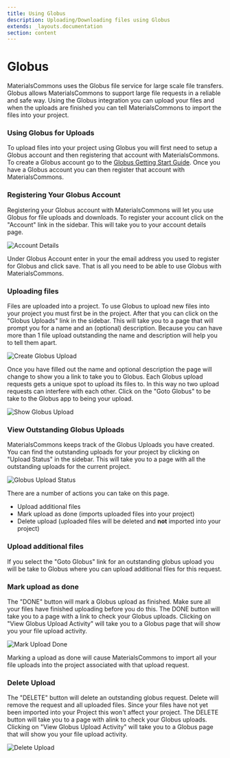 ```yaml
---
title: Using Globus
description: Uploading/Downloading files using Globus
extends: _layouts.documentation
section: content
---
```


# Globus

MaterialsCommons uses the Globus file service for large scale file transfers. Globus allows MaterialsCommons to
support large file requests in a reliable and safe way. Using the Globus integration you can upload your files
and when the uploads are finished you can tell MaterialsCommons to import the files into your project.

### Using Globus for Uploads

To upload files into your project using Globus you will first need to setup a Globus account and then registering
that account with MaterialsCommons. To create a Globus account go to the 
[Globus Getting Start Guide](https://docs.globus.org/how-to/get-started/). Once you have a Globus account you can
then register that account with MaterialsCommons.

### Registering Your Globus Account

Registering your Globus account with MaterialsCommons will let you use Globus for file uploads and downloads. To
register your account click on the "Account" link in the sidebar. This will take you to your account details page.

<img class="bordered" alt="Account Details" src="/assets/img/account-details.png">

Under Globus Account enter in your the email address you used to register for Globus and click save. That is all you
need to be able to use Globus with MaterialsCommons.

### Uploading files

Files are uploaded into a project. To use Globus to upload new files into your project you must first be in the project.
After that you can click on the "Globus Uploads" link in the sidebar. This will take you to a page that will prompt you
for a name and an (optional) description. Because you can have more than 1 file upload outstanding the name and description
will help you to tell them apart.

<img class="bordered" alt="Create Globus Upload" src="/assets/img/create-globus-upload.png">

Once you have filled out the name and optional description the page will change to show you a link to take you to Globus.
Each Globus upload requests gets a unique spot to upload its files to. In this way no two upload requests can interfere
with each other. Click on the "Goto Globus" to be take to the Globus app to being your upload.

<img class="bordered" alt="Show Globus Upload" src="/assets/img/show-globus-upload.png">

### View Outstanding Globus Uploads

MaterialsCommons keeps track of the Globus Uploads you have created. You can find the outstanding uploads for your
project by clicking on "Upload Status" in the sidebar. This will take you to a page with all the outstanding uploads
for the current project.

<img class="bordered" alt="Globus Upload Status" src="/assets/img/upload-status.png">

There are a number of actions you can take on this page.

  - Upload additional files
  - Mark upload as done (imports uploaded files into your project)
  - Delete upload (uploaded files will be deleted and **not** imported into your project)

### Upload additional files
If you select the "Goto Globus" link for an outstanding globus upload you will be take to Globus where
you can upload additional files for this request.

### Mark upload as done

The "DONE" button will mark a Globus upload as finished. Make sure all your files have finished uploading before you
do this. The DONE button will take you to a page with a link to check your Globus uploads. Clicking on 
"View Globus Upload Activity" will take you to a Globus page that will show you your file upload activity.

<img class="bordered" alt="Mark Upload Done" src="/assets/img/mark-globus-upload-done.png">

Marking a upload as done will cause MaterialsCommons to import all your file uploads into the project associated with
that upload request.

### Delete Upload

The "DELETE" button will delete an outstanding globus request. Delete will remove the request and all uploaded files.
Since your files have not yet been imported into your Project this won't affect your project. The DELETE button will
take you to a page with alink to check your Globus uploads. Clicking on 
"View Globus Upload Activity" will take you to a Globus page that will show you your file upload activity.

<img class="bordered" alt="Delete Upload" src="/assets/img/delete-globus-upload.png">